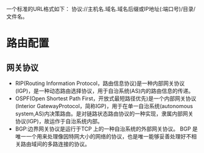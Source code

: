 一个标准的URL格式如下：
协议://主机名.域名.域名后缀或IP地址(:端口号)/目录/文件名。


# 路由配置
## 网关协议
* RIP(Routing Information Protocol，路由信息协议)是一种内部网关协议(IGP)，是一种动态路由选择协议，用于自治系统(AS)内的路由信息的传递。
* OSPF(Open Shortest Path First，开放式最短路径优先)是一个内部网关协议(Interior GatewayProtocol，简称IGP)，用于在单一自治系统(autonomous system,AS)内决策路由。是对链路状态路由协议的一种实现，隶属内部网关协议(IGP)，故运作于自治系统内部。
* BGP:边界网关协议是运行于TCP 上的一种自治系统的外部网关协议。 BGP 是唯一一个用来处理像因特网大小的网络的协议，也是唯一能够妥善处理好不相关路由域间的多路连接的协议。

